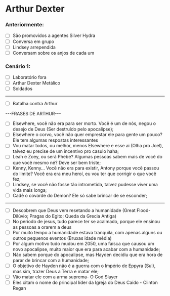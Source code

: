 # Arthur Dexter

### Anteriormente:

- [ ] São promovidos a agentes Silver Hydra
- [ ] Conversa em grupo
- [ ] Lindsey arrependida
- [ ] Conversam sobre os anjos de cada um

### Cenário 1:

- [ ] Laboratório fora
- [ ] Arthur Dexter Metálico
- [ ] Soldados

---

- [ ] Batalha contra Arthur

---FRASES DE ARTHUR---

- [ ] Elsewhere, você não era para ser morto. Você é um de nós, negou o desejo de Deus (Ser destruído pelo apocalipse);
- [ ] Elsewhere o corvo, você não quer emprestar ele para gente um pouco? Ele tem algumas respostas interessantes
- [ ] Vou matar todos, ou melhor, menos Elsewhere e esse ai (Olha pro Joel), talvez eu precise de um incentivo pro casulo haha;
- [ ] Leah e Zoey, ou será Phebe? Algumas pessoas sabem mais de você do que você mesmo né? Deve ser bem triste;
- [ ] Kenny, Kenny... Você não era para existir, Antony porque você passou do limite? Você era era meu heroí, eu vou ter que corrigir o que você fez;
- [ ] Lindsey, se você não fosse tão intrometida, talvez pudesse viver uma vida mais longa;
- [ ] Cadê o covarde do Demon? Ele só sabe brincar de se esconder;

---

- [ ] Descobrem que Deus vem resetando a humanidade (Great Flood- Dilúvio; Pragas do Egito; Queda da Grecia Antiga)
- [ ] No periodo de jesus, tudo parece ter se acalmado, porque ele ensinou as pessoas a orarem a deus
- [ ] Por muito tempo a humanidade estava tranquila, com apenas alguns ou outros pequenos eventos (Bruxas idade média)
- [ ] Por algum motivo tudo mudou em 2050, uma faísca que causou um novo apocalipse, muito maior que era para acabar com a humanidade;
- [ ] Não sabem porque do apocalipse, mas Hayden decidiu que era hora de parar de brincar com a humanidade;
- [ ] O objetivo de Hayden não é a guerra com o Império de Eppyra (Sul), mas sim, trazer Deus a Terra e matar ele;
- [ ] Vão matar ele com a arma suprema- O God Slayer
- [ ] Eles citam o nome do principal líder da Igreja do Deus Caído - Clinton Regan
